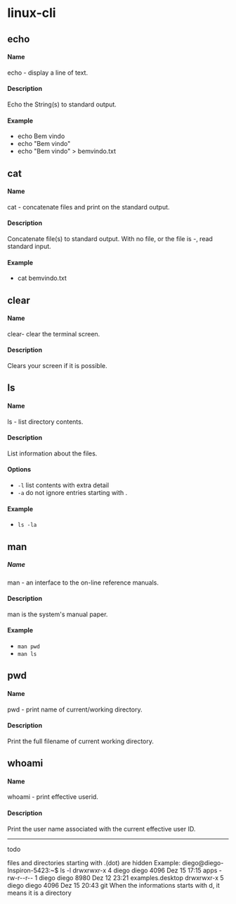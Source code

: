 # linux-cli

## echo

#### Name
echo - display a line of text.

#### Description
Echo the String(s) to standard output.

#### Example
* echo Bem vindo
* echo "Bem vindo"
* echo "Bem vindo" > bemvindo.txt

## cat

#### Name
cat - concatenate files and print on the standard output.

#### Description
Concatenate file(s) to standard output.
With no file, or the file is -, read standard input.

#### Example
* cat bemvindo.txt

## clear

#### Name
clear- clear the terminal screen.

#### Description
Clears your screen if it is possible.

## ls

#### Name 
ls - list directory contents.

#### Description
List information about the files.

#### Options
* `-l` list contents with extra detail
* `-a` do not ignore entries starting with .

#### Example
* `ls -la`

## man

##### Name
man - an interface to the on-line reference manuals.

#### Description
man is the system's manual paper.

#### Example
* `man pwd`
* `man ls`

## pwd

#### Name
pwd - print name of current/working directory.

#### Description
Print the full filename of current working directory.

## whoami

#### Name
whoami - print effective userid.

#### Description
Print the user name associated with the current effective user ID.

----
todo 

files and directories starting with .(dot) are hidden
Example:
diego@diego-Inspiron-5423:~$ ls -l
drwxrwxr-x 4 diego diego 4096 Dez 15 17:15 apps
-rw-r--r-- 1 diego diego 8980 Dez 12 23:21 examples.desktop
drwxrwxr-x 5 diego diego 4096 Dez 15 20:43 git
When the informations starts with d, it means it is a directory
